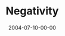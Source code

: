---
layout: message
category: message
series: "VIRUS"
title: "Negativity"
date: 2004-07-10-00-00
message_id: 163
audio: "http://s3.amazonaws.com/crossroads-media/messages/audio/VIRUS_02_07-10-04_Negativity.mp3"
audio-duration: "40:16"
tag: 
 - doubt
 - howe
 - doug
 - horizon
 - negativity
 - anger
 - bitterness
 - bitter
explicit: false
---